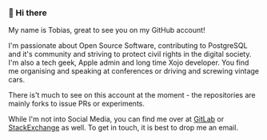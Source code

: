 ### 👋 Hi there

My name is Tobias, great to see you on my GitHub account! 

I'm passionate about Open Source Software, contributing to PostgreSQL and it's community and striving to protect civil rights in the digital society. I'm also a tech geek, Apple admin and long time Xojo developer. You find me organising and speaking at conferences or driving and screwing vintage cars.

There is't much to see on this account at the moment - the repositories are mainly forks to issue PRs or experiments. 

While I'm not into Social Media, you can find me over at [GitLab](https://gitlab.com/tbussmann) or [StackExchange](https://stackexchange.com/users/1169878/tbussmann) as well. To get in touch, it is best to drop me an email.
